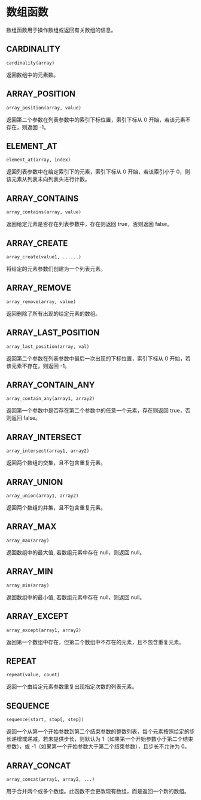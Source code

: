 # 数组函数

数组函数用于操作数组或返回有关数组的信息。

## CARDINALITY

```text
cardinality(array)
```

返回数组中的元素数。

## ARRAY_POSITION

```text
array_position(array, value)
```

返回第二个参数在列表参数中的索引下标位置，索引下标从 0 开始，若该元素不存在，则返回 -1。

## ELEMENT_AT

```text
element_at(array, index)
```

返回列表参数中在给定索引下的元素，索引下标从 0 开始，若该索引小于 0，则该元素从列表末向列表头进行计数。

## ARRAY_CONTAINS

```text
array_contains(array, value)
```

返回给定元素是否存在列表参数中，存在则返回 true，否则返回 false。

## ARRAY_CREATE

```text
array_create(value1, ......)
```

将给定的元素参数们创建为一个列表元素。

## ARRAY_REMOVE

```text
array_remove(array, value)
```

返回删除了所有出现的给定元素的数组。

## ARRAY_LAST_POSITION

```text
array_last_position(array, val)
```

返回第二个参数在列表参数中最后一次出现的下标位置，索引下标从 0 开始，若该元素不存在，则返回 -1。

## ARRAY_CONTAIN_ANY

```text
array_contain_any(array1, array2)
```

返回第一个参数中是否存在第二个参数中的任意一个元素，存在则返回 true，否则返回 false。

## ARRAY_INTERSECT

```text
array_intersect(array1, array2)
```

返回两个数组的交集，且不包含重复元素。

## ARRAY_UNION

```text
array_union(array1, array2)
```

返回两个数组的并集，且不包含重复元素。

## ARRAY_MAX

```text
array_max(array)
```

返回数组中的最大值, 若数组元素中存在 null，则返回 null。

## ARRAY_MIN

```text
array_min(array)
```

返回数组中的最小值, 若数组元素中存在 null，则返回 null。

## ARRAY_EXCEPT

```text
array_except(array1, array2)
```

返回第一个数组中存在，但第二个数组中不存在的元素，且不包含重复元素。

## REPEAT

```text
repeat(value, count)
```

返回一个由给定元素参数重复出现指定次数的列表元素。

## SEQUENCE

```text
sequence(start, stop[, step])
```

返回一个从第一个开始参数到第二个结束参数的整数列表，每个元素按照给定的步长递增或递减。若未提供步长，则默认为
1（如果第一个开始参数小于第二个结束参数），或 -1（如果第一个开始参数大于第二个结束参数），且步长不允许为 0。

## ARRAY_CONCAT

```text
array_concat(array1, array2, ...)
```

用于合并两个或多个数组。此函数不会更改现有数组，而是返回一个新的数组。
